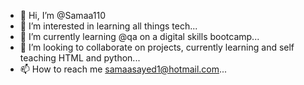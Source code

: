 - 👋 Hi, I’m @Samaa110
- 👀 I’m interested in learning all things tech...
- 🌱 I’m currently learning @qa on a digital skills bootcamp...
- 💞️ I’m looking to collaborate on projects, currently learning and self teaching HTML and python...
- 📫 How to reach me samaasayed1@hotmail.com...

<!---
Samaa110/Samaa110 is a ✨ special ✨ repository because its `README.md` (this file) appears on your GitHub profile.
You can click the Preview link to take a look at your changes.
--->
